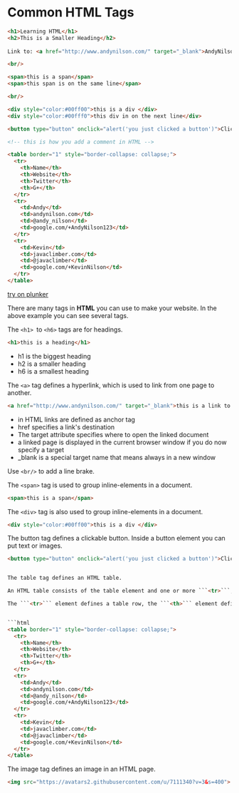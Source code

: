 # Common HTML Tags



```html
<h1>Learning HTML</h1>
<h2>This is a Smaller Heading</h2>
    
Link to: <a href="http://www.andynilson.com/" target="_blank">AndyNilson.com</a>

<br/>

<span>this is a span</span>
<span>this span is on the same line</span>

<br/>

<div style="color:#00ff00">this is a div </div>
<div style="color:#00fff0">this div in on the next line</div>

<button type="button" onclick="alert('you just clicked a button')">Click Me!</button>

<!-- this is how you add a comment in HTML -->

<table border="1" style="border-collapse: collapse;">
  <tr>
    <th>Name</th>
    <th>Website</th>
    <th>Twitter</th>
    <th>G+</th>
  </tr>
  <tr>
    <td>Andy</td>
    <td>andynilson.com</td>
    <td>@andy_nilson</td>
    <td>google.com/+AndyNilson123</td>
  </tr>
  <tr>    
    <td>Kevin</td>
    <td>javaclimber.com</td>
    <td>@javaclimber</td>
    <td>google.com/+KevinNilson</td>
  </tr>
</table>
```
[try on plunker](http://plnkr.co/edit/bqRFSPf9ZDuA9Ddu30fw?p=preview)

There are many tags in **HTML** you can use to make your website.  In the above example you can see several tags.

The ```<h1> ```to ```<h6>``` tags are for headings.  
```html
<h1>this is a heading</h1>
```

* h1 is the biggest heading
* h2 is a smaller heading
* h6 is a smallest heading


The ```<a>``` tag defines a hyperlink, which is used to link from one page to another.
```html
<a href="http://www.andynilson.com/" target="_blank">this is a link to my webpage.</a>
```

* in HTML links are defined as anchor tag
* href specifies a link's destination
* The target attribute specifies where to open the linked document
* a linked page is displayed in the current browser window if you do now specify a target
* _blank is a special target name that means always in a new window


Use ```<br/>``` to add a line brake.


The ```<span>``` tag is used to group inline-elements in a document.
```html
<span>this is a span</span>
```

The ```<div>``` tag is also used to group inline-elements in a document.
```html
<div style="color:#00ff00">this is a div </div>
```



The button tag defines a clickable button.
Inside a button element you can put text or images. 

```html
<button type="button" onclick="alert('you just clicked a button')">Click Me!</button>```


The table tag defines an HTML table.

An HTML table consists of the table element and one or more ```<tr>```, ```<th>```, and ```<td>``` tags.

The ```<tr>``` element defines a table row, the ```<th>``` element defines a table header, and the ```<td>``` element defines a table cell.


```html
<table border="1" style="border-collapse: collapse;">
  <tr>
    <th>Name</th>
    <th>Website</th>
    <th>Twitter</th>
    <th>G+</th>
  </tr>
  <tr>
    <td>Andy</td>
    <td>andynilson.com</td>
    <td>@andy_nilson</td>
    <td>google.com/+AndyNilson123</td>
  </tr>
  <tr>    
    <td>Kevin</td>
    <td>javaclimber.com</td>
    <td>@javaclimber</td>
    <td>google.com/+KevinNilson</td>
  </tr>
</table>
```


The image tag defines an image in an HTML page.
```html
<img src="https://avatars2.githubusercontent.com/u/7111340?v=3&s=400">
```






     



  
  
  
  
  
  
  
  
  
  


  
  
  
  
  
  
  
  
  
